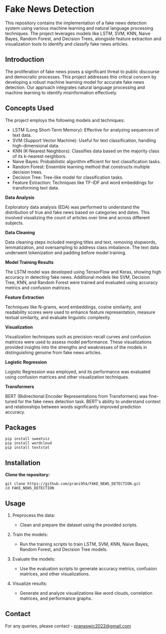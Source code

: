 # Fake News Detection

This repository contains the implementation of a fake news detection system using various machine learning and natural language processing techniques. The project leverages models like LSTM, SVM, KNN, Naive Bayes, Random Forest, and Decision Trees, alongside feature extraction and visualization tools to identify and classify fake news articles.

## Introduction

The proliferation of fake news poses a significant threat to public discourse and democratic processes. This project addresses this critical concern by developing a robust machine learning model for accurate fake news detection. Our approach integrates natural language processing and machine learning to identify misinformation effectively.

## Concepts Used
The project employs the following models and techniques:

- LSTM (Long Short-Term Memory): Effective for analyzing sequences of text data.
- SVM (Support Vector Machine): Useful for text classification, handling high-dimensional data.
- KNN (K-Nearest Neighbors): Classifies data based on the majority class of its k-nearest neighbors.
- Naive Bayes: Probabilistic algorithm efficient for text classification tasks.
- Random Forest: Ensemble learning method that constructs multiple decision trees.
- Decision Tree: Tree-like model for classification tasks.
- Feature Extraction: Techniques like TF-IDF and word embeddings for transforming text data.

**Data Analysis**

Exploratory data analysis (EDA) was performed to understand the distribution of true and fake news based on categories and dates. This involved visualizing the count of articles over time and across different subjects.

**Data Cleaning**

Data cleaning steps included merging titles and text, removing stopwords, lemmatization, and oversampling to address class imbalance. The text data underwent tokenization and padding before model training.

**Model Training Results**

The LSTM model was developed using TensorFlow and Keras, showing high accuracy in detecting fake news. Additional models like SVM, Decision Tree, KNN, and Random Forest were trained and evaluated using accuracy metrics and confusion matrices.

**Feature Extraction**

Techniques like N-grams, word embeddings, cosine similarity, and readability scores were used to enhance feature representation, measure textual similarity, and evaluate linguistic complexity.

**Visualization**

Visualization techniques such as precision-recall curves and confusion matrices were used to assess model performance. These visualizations provided insights into the strengths and weaknesses of the models in distinguishing genuine from fake news articles.

**Logistic Regression**

Logistic Regression was employed, and its performance was evaluated using confusion matrices and other visualization techniques.

**Transformers**

BERT (Bidirectional Encoder Representations from Transformers) was fine-tuned for the fake news detection task. BERT's ability to understand context and relationships between words significantly improved prediction accuracy.

## Packages

```
pip install sweetviz
pip install wordcloud
pip install textstat
```

## Installation

**Clone the repository:**

```
git clone https://github.com/prani954/FAKE_NEWS_DETECTION.git
cd FAKE_NEWS_DETECTION
```

## Usage

1. Preprocess the data:

   - Clean and prepare the dataset using the provided scripts.

2. Train the models:

   - Run the training scripts to train LSTM, SVM, KNN, Naive Bayes, Random Forest, and Decision Tree models.

3. Evaluate the models:

   - Use the evaluation scripts to generate accuracy metrics, confusion matrices, and other visualizations.

4. Visualize results:

   - Generate and analyze visualizations like word clouds, correlation matrices, and performance graphs.

## Contact

For any queries, please contact - pranaswic2022@gmail.com
